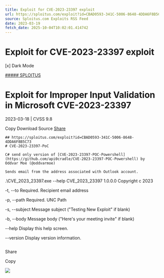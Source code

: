 ```yaml
---
title: Exploit for CVE-2023-23397 exploit
url: https://sploitus.com/exploit?id=CBAD0593-341C-5006-8648-4DDA6F8B5C73&utm_source=rss&utm_medium=rss
source: Sploitus.com Exploits RSS Feed
date: 2023-03-19
fetch_date: 2025-10-04T10:02:01.414742
---
```


# Exploit for CVE-2023-23397 exploit

[x]
Dark Mode

[##### SPLOITUS](/)

# Exploit for Improper Input Validation in Microsoft CVE-2023-23397

2023-03-18 | CVSS 9.8

Copy
Download
Source
[Share](#share-url)

```
## https://sploitus.com/exploit?id=CBAD0593-341C-5006-8648-4DDA6F8B5C73
# CVE-2023-23397-PoC

C# send only version of [CVE-2023-23397-POC-Powershell](https://github.com/api0cradle/CVE-2023-23397-POC-Powershell) by Oddvar Moe (@oddvarmoe)

Sends email from the address associated with Outlook account.

```
.\CVE_2023_23397.exe --help
CVE_2023_23397 1.0.0.0
Copyright c  2023

  -t, --to         Required. Recipient email address

  -p, --path       Required. UNC Path

  -s, --subject    Message subject ("Testing New Exploit" if blank)

  -b, --body       Message body ("Here's your meeting invite" if blank)

  --help           Display this help screen.

  --version        Display version information.
  ```
```

Share

Copy

![](https://mc.yandex.ru/watch/54912310)
